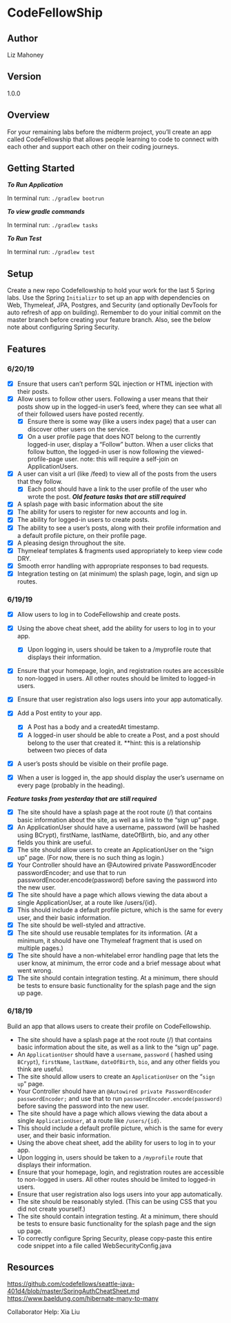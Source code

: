 # CodeFellowShip

## Author
Liz Mahoney

## Version 
1.0.0

## Overview
For your remaining labs before the midterm project, you’ll create an app called CodeFellowship that allows people 
learning to code to connect with each other and support each other on their coding journeys.

## Getting Started

***To Run Application***

In terminal run: `./gradlew bootrun`

***To view gradle commands***

In terminal run: `./gradlew tasks`

***To Run Test***

In terminal run: `./gradlew test`

## Setup

Create a new repo Codefellowship to hold your work for the last 5 Spring labs. Use the Spring `Initializr` to set 
up an app with dependencies on Web, Thymeleaf, JPA, Postgres, and Security (and optionally DevTools for auto refresh 
of app on building). Remember to do your initial commit on the master branch before creating your feature branch. Also, 
see the below note about configuring Spring Security.

## Features

### 6/20/19

-[x] Ensure that users can’t perform SQL injection or HTML injection with their posts.
-[x] Allow users to follow other users. Following a user means that their posts show up in the logged-in user’s feed,
 where they can see what all of their followed users have posted recently.
    -[x] Ensure there is some way (like a users index page) that a user can discover other users on the service.
    -[x] On a user profile page that does NOT belong to the currently logged-in user, display a “Follow” button. When a
    user clicks that follow button, the logged-in user is now following the viewed-profile-page user.
        note: this will require a self-join on ApplicationUsers.
-[x] A user can visit a url (like /feed) to view all of the posts from the users that they follow.
    -[x] Each post should have a link to the user profile of the user who wrote the post.
***Old feature tasks that are still required***
-[x] A splash page with basic information about the site
-[x] The ability for users to register for new accounts and log in.
-[x] The ability for logged-in users to create posts.
-[x] The ability to see a user’s posts, along with their profile information and a default profile picture, on their
 profile page.
-[x] A pleasing design throughout the site.
-[x] Thymeleaf templates & fragments used appropriately to keep view code DRY.
-[x] Smooth error handling with appropriate responses to bad requests.
-[x] Integration testing on (at minimum) the splash page, login, and sign up routes.

### 6/19/19

-[x] Allow users to log in to CodeFellowship and create posts.

-[x] Using the above cheat sheet, add the ability for users to log in to your app.
    -[x] Upon logging in, users should be taken to a /myprofile route that displays their information.
-[x] Ensure that your homepage, login, and registration routes are accessible to non-logged in users. All other routes 
should be limited to logged-in users.
-[x] Ensure that user registration also logs users into your app automatically.
-[X] Add a Post entity to your app.
    -[X] A Post has a body and a createdAt timestamp.
    -[X] A logged-in user should be able to create a Post, and a post should belong to the user that created it.
        **hint: this is a relationship between two pieces of data
-[X] A user’s posts should be visible on their profile page.
-[X] When a user is logged in, the app should display the user’s username on every page (probably in the heading).

***Feature tasks from yesterday that are still required***
-[x] The site should have a splash page at the root route (/) that contains basic information about the site, as well as 
a link to the “sign up” page.
-[x] An ApplicationUser should have a username, password (will be hashed using BCrypt), firstName, lastName, dateOfBirth,
 bio, and any other fields you think are useful.
-[X] The site should allow users to create an ApplicationUser on the “sign up” page. (For now, there is no such thing
 as 
login.)
-[x] Your Controller should have an @Autowired private PasswordEncoder passwordEncoder; and use that to run 
passwordEncoder.encode(password) before saving the password into the new user.
-[x] The site should have a page which allows viewing the data about a single ApplicationUser, at a route like /users/{id}.
-[X] This should include a default profile picture, which is the same for every user, and their basic information.
-[X] The site should be well-styled and attractive.
-[X] The site should use reusable templates for its information. (At a minimum, it should have one Thymeleaf fragment 
that is used on multiple pages.)
-[x] The site should have a non-whitelabel error handling page that lets the user know, at minimum, the error code and a 
brief message about what went wrong.
-[X] The site should contain integration testing. At a minimum, there should be tests to ensure basic functionality 
for the splash page and the sign up page.

### 6/18/19

Build an app that allows users to create their profile on CodeFellowship.

- The site should have a splash page at the root route (/) that contains basic information about the site, as well as 
a link to the “sign up” page.
- An `ApplicationUser` should have a `username`, `password` ( hashed using `BCrypt`), `firstName`, `lastName`, `dateOfBirth`, `bio`, 
and any other fields you think are useful.
- The site should allow users to create an `ApplicationUser` on the “`sign up`” page.
- Your Controller should have an `@Autowired private PasswordEncoder passwordEncoder;` and use that to run 
`passwordEncoder.encode(password)` before saving the password into the new user.
- The site should have a page which allows viewing the data about a single `ApplicationUser`, at a route like `/users/{id}`.
- This should include a default profile picture, which is the same for every user, and their basic information.
- Using the above cheat sheet, add the ability for users to log in to your app.
- Upon logging in, users should be taken to a `/myprofile` route that displays their information.
- Ensure that your homepage, login, and registration routes are accessible to non-logged in users. All other routes 
should be limited to logged-in users.
- Ensure that user registration also logs users into your app automatically.
- The site should be reasonably styled. (This can be using CSS that you did not create yourself.)
- The site should contain integration testing. At a minimum, there should be tests to ensure basic functionality for 
the splash page and the sign up page.
- To correctly configure Spring Security, please copy-paste this entire code snippet into a file called 
WebSecurityConfig.java

## Resources 
https://github.com/codefellows/seattle-java-401d4/blob/master/SpringAuthCheatSheet.md
https://www.baeldung.com/hibernate-many-to-many

Collaborator Help: Xia Liu




